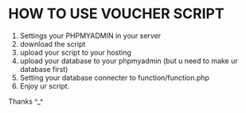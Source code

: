 # HOW TO USE VOUCHER SCRIPT
1. Settings your PHPMYADMIN in your server
2. download the script
3. upload your script to your hosting
4. upload your database to your phpmyadmin (but u need to make ur database first)
5. Setting your database connecter to function/function.php
6. Enjoy ur script.

Thanks ^_^
